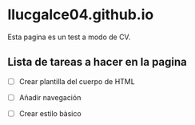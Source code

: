 # llucgalce04.github.io

Esta pagina es un test a modo de CV.

## Lista de tareas a hacer en la pagina 

- [ ] Crear plantilla del cuerpo de HTML

- [ ] Añadir navegación 

- [ ] Crear estilo bàsico
